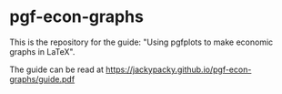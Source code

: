 # pgf-econ-graphs

This is the repository for the guide: "Using pgfplots to make economic graphs in LaTeX".

The guide can be read at https://jackypacky.github.io/pgf-econ-graphs/guide.pdf
